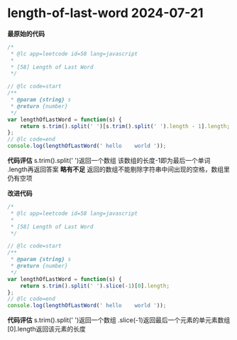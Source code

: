 # length-of-last-word 2024-07-21

**最原始的代码**

```javascript
/*
 * @lc app=leetcode id=58 lang=javascript
 *
 * [58] Length of Last Word
 */

// @lc code=start
/**
 * @param {string} s
 * @return {number}
 */
var lengthOfLastWord = function(s) {
    return s.trim().split(' ')[s.trim().split(' ').length - 1].length;
};
// @lc code=end
console.log(lengthOfLastWord(' hello    world '));
```

**代码评估**
s.trim().split(' ')返回一个数组
该数组的长度-1即为最后一个单词
.length再返回答案
**略有不足**
返回的数组不能剔除字符串中间出现的空格，数组里仍有空项

**改进代码**

```javascript
/*
 * @lc app=leetcode id=58 lang=javascript
 *
 * [58] Length of Last Word
 */

// @lc code=start
/**
 * @param {string} s
 * @return {number}
 */
var lengthOfLastWord = function(s) {
    return s.trim().split(' ').slice(-1)[0].length;
};
// @lc code=end
console.log(lengthOfLastWord(' hello    world '));
```
**代码评估**
s.trim().split(' ')返回一个数组
.slice(-1)返回最后一个元素的单元素数组
[0].length返回该元素的长度
